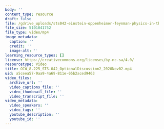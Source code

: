 ```yaml
---
body: ''
content_type: resource
draft: false
file: /gdrive_uploads/sts042-einstein-oppenheimer-feynman-physics-in-the-20th-century/1oMAigtIIxAYcscfe3DzfL_r5_PQ6ADzI/ocw_8225_sts042_optionaldiscussion2_2020nov02.mp4
file_size: 5101041752
file_type: video/mp4
image_metadata:
  caption: ''
  credit: ''
  image-alt: ''
learning_resource_types: []
license: https://creativecommons.org/licenses/by-nc-sa/4.0/
resourcetype: Video
title: OCW_8.225_STS.042_OptionalDiscussion2_2020Nov02.mp4
uid: a5ceea57-9aa9-4a69-811e-05b2aced9463
video_files:
  archive_url: ''
  video_captions_file: ''
  video_thumbnail_file: ''
  video_transcript_file: ''
video_metadata:
  video_speakers: ''
  video_tags: ''
  youtube_description: ''
  youtube_id: ''
---
```

